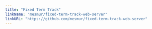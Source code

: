 ```yaml
---
title: "Fixed Term Track"
linkName: "mesmur/fixed-term-track-web-server"
linkURL: "https://github.com/mesmur/fixed-term-track-web-server"
---
```

